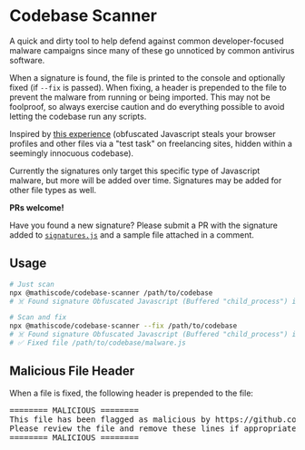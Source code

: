 <!-- markdownlint-disable MD033 -->

# Codebase Scanner

A quick and dirty tool to help defend against common developer-focused malware campaigns since many of these go unnoticed by common antivirus software.

When a signature is found, the file is printed to the console and optionally fixed (if `--fix` is passed). When fixing, a header is prepended to the file to prevent the malware from running or being imported. This may not be foolproof, so always exercise caution and do everything possible to avoid letting the codebase run any scripts.

Inspired by [this experience](https://www.reddit.com/r/Upwork/comments/14nat71/scam_warning_blockchain_developer_job_postings) (obfuscated Javascript steals your browser profiles and other files via a "test task" on freelancing sites, hidden within a seemingly innocuous codebase).

Currently the signatures only target this specific type of Javascript malware, but more will be added over time. Signatures may be added for other file types as well.

**PRs welcome!**

Have you found a new signature? Please submit a PR with the signature added to [`signatures.js`](signatures.js) and a sample file attached in a comment.

## Usage

```bash
# Just scan
npx @mathiscode/codebase-scanner /path/to/codebase
# ☠️ Found signature Obfuscated Javascript (Buffered "child_process") in file /path/to/codebase/malware.js
```

```bash
# Scan and fix
npx @mathiscode/codebase-scanner --fix /path/to/codebase
# ☠️ Found signature Obfuscated Javascript (Buffered "child_process") in file /path/to/codebase/malware.js
# ✅ Fixed file /path/to/codebase/malware.js
```

## Malicious File Header

When a file is fixed, the following header is prepended to the file:

<pre>
======== MALICIOUS ========
This file has been flagged as malicious by https://github.com/mathiscode/codebase-scanner
Please review the file and remove these lines if appropriate.
======== MALICIOUS ========
</pre>
